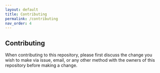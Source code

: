```yaml
---
layout: default
title: Contributing
permalink: /contributing
nav_order: 4
---
```


## Contributing

When contributing to this repository, please first discuss the change you wish to make via issue, email, or any other method with the owners of this repository before making a change.

